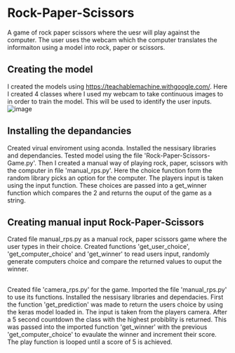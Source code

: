 # Rock-Paper-Scissors

A game of rock paper scissors where the uesr will play against the computer. The user uses the webcam which the computer translates the informaiton using a model into rock, paper or scissors. 

## Creating the model 

I created the models using https://teachablemachine.withgoogle.com/. Here I created 4 classes where I used my webcam to take continuous images to in order to train the model. This will be used to identify the user inputs. 
![image](https://user-images.githubusercontent.com/93881593/183495182-f3a96c4c-20f6-4436-8ebf-d883235f4bbc.png)

## Installing the depandancies 

Created virual enviroment using aconda. Installed the nessisary libraries and dependancies. Tested model using the file 'Rock-Paper-Scissors-Game.py'.
Then I created a manual way of playing rock, paper, scissors with the computer in file 'manual_rps.py'. Here the choice function form the random library picks an option for the computer. The players input is taken using the input function. These choices are passed into a get_winner function which compares the 2 and returns the ouput of the game as a string.

## Creating manual input Rock-Paper-Scissors

Crated file manual_rps.py as a manual rock, paper scissors game where the user types in their choice. Created functions 'get_user_choice', 'get_computer_choice' and 'get_winner' to read users input, randomly generate computers choice and compare the returned values to ouput the winner. 

## 

Created file 'camera_rps.py' for the game. Imported the file 'manual_rps.py' to use its functions. Installed the nessisary libraries and dependacies. First the function 'get_prediction' was made to return the users choice by using the keras model loaded in. The input is taken from the players camera. After a 5 second countdown the class with the highest probiblity is returned. This was passed into the imported function 'get_winner' with the previous 'get_computer_choice' to evaulate the winner and increment their score. The play function is looped until a score of 5 is achieved.
